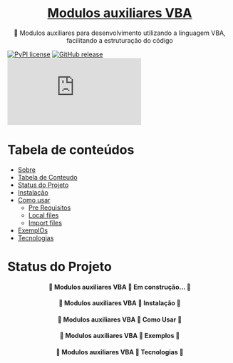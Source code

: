 <h1 align="center">
    <a href="https://github.com/leonardoqueiroz-code/VBA_Modulos_Auxiliares_PT_BR/">Modulos auxiliares  VBA</a>
</h1>
<p align="center">🚀 Modulos auxiliares para desenvolvimento utilizando a linguagem VBA, facilitando a estruturação do código</p>

[![PyPI license](https://img.shields.io/pypi/l/ansicolortags.svg)]()
[![GitHub release](https://img.shields.io/github/release/Naereen/StrapDown.js.svg)](h)
[![Only 85 kb](https://badge-size.herokuapp.com/Naereen/StrapDown.js/master/strapdown.min.js)]()

Tabela de conteúdos
=================
<!--ts-->
   * [Sobre](#Sobre)
   * [Tabela de Conteudo](#tabela-de-conteudo)
   * [Status do Projeto](#tabela-de-conteudo)
   * [Instalação](#instalacao)
   * [Como usar](#como-usar)
      * [Pre Requisitos](#pre-requisitos)
      * [Local files](#local-files)
      * [Import files](#remote-files)
   * [ExemplOs](#testes)
   * [Tecnologias](#tecnologias)
<!--te-->


Status do Projeto
=================
<h4 align="center"> 
	🚧  Modulos auxiliares  VBA 🚀 Em construção...  🚧
</h4>

<h4 align="center"> 
	🚧  Modulos auxiliares  VBA 🚀 Instalação  🚧
</h4>

<h4 align="center"> 
	🚧  Modulos auxiliares  VBA 🚀 Como Usar  🚧
</h4>


<h4 align="center"> 
	🚧  Modulos auxiliares  VBA 🚀 Exemplos  🚧
</h4>

<h4 align="center"> 
	🚧  Modulos auxiliares  VBA 🚀 Tecnologias  🚧
</h4>
